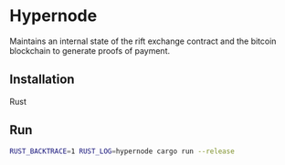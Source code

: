 # Hypernode
Maintains an internal state of the rift exchange contract and the bitcoin blockchain to generate proofs of payment.

## Installation
Rust

## Run
```bash
RUST_BACKTRACE=1 RUST_LOG=hypernode cargo run --release
```
